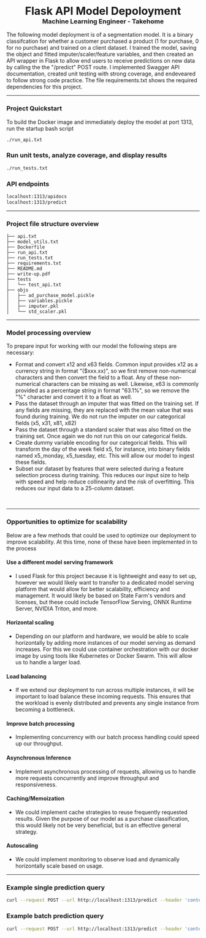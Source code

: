 <h1 style="text-align: center; margin: 0;">Flask API Model Depoloyment</h1>
<h3 style="text-align: center; margin-top: 0;">Machine Learning Engineer - Takehome</h3>
<p style="text-align: left;">The following model deployment is of a segmentation model.  It is a binary classifcation for whether a customer purchased a product (1 for purchase, 0 for no purchase) and trained on a client dataset. I trained the model, saving the object and fitted imputer/scaler/feature variables, and then created an API wrapper in Flask to allow end users to receive predictions on new data by calling the the "/predict" POST route. I implemented Swagger API documentation, created unit testing with strong coverage, and endeveared to follow strong code practice. The file requirements.txt shows the required dependencies for this project.</p>
<hr>


### Project Quickstart
<p style="text-align: left;">To build the Docker image and immediately deploy the model at port 1313, run the startup bash script</p>

```bash
./run_api.txt
```

### Run unit tests, analyze coverage, and display results
```bash
./run_tests.txt
```

### API endpoints
```bash
localhost:1313/apidocs
localhost:1313/predict
```
<hr>

### Project file structure overview
```
├── api.txt
├── model_utils.txt
├── Dockerfile
├── run_api.txt
├── run_tests.txt
├── requirements.txt
├── README.md
├── write-up.pdf
├── tests
│   └── test_api.txt
├── objs
│   ├── ad_purchase_model.pickle
│   ├── variables.pickle
│   ├── imputer.pkl
│   └── std_scaler.pkl
```

<hr>

### Model processing overview
<p style="text-align: left;">To prepare input for working with our model the following steps are necessary:</p>

- Format and convert x12 and x63 fields. Common input provides x12 as a currency string in format "($xxx.xx)", so we first remove non-numerical characters and then convert the field to a float. Any of these non-numerical characters can be missing as well. Likewise, x63 is commonly provided as a percentage string in format "63.1%", so we remove the "%" character and convert it to a float as well.
- Pass the dataset through an imputer that was fitted on the training set. If any fields are missing, they are replaced with the mean value that was found  during training. We do not run the imputer on our categorical fields (x5, x31, x81, x82)
- Pass the dataset through a standard scaler that was also fitted on the training set. Once again we do not run this on our categorical fields.
- Create dummy variable encoding for our categorical fields. This will transform the day of the week field x5, for instance, into binary fields named x5_monday, x5_tuesday, etc. This will allow our model to ingest these fields.
- Subset our dataset by features that were selected during a feature selection process during training. This reduces our input size to help with speed and help reduce collinearity and the risk of overfitting. This reduces our input data to a 25-column dataset.

<br>
<hr>


### Opportunities to optimize for scalability
<p style="text-align: left;">Below are a few methods that could be used to optimize our deployment to improve scalability. At this time, none of these have been implemented in to the process</p>

<h4 style="text-align: left;">Use a different model serving framework</h4>

- I used Flask for this project because it is lightweight and easy to set up, however we would likely want to transfer to a dedicated model serving platform that would allow for better scalability, efficiency and management. It would likely be based on State Farm's vendors and licenses, but these could include TensorFlow Serving, ONNX Runtime Server, NVIDIA Triton, and more.

<h4 style="text-align: left;">Horizontal scaling</h4>

- Depending on our platform and hardware, we would be able to scale horizontally by adding more instances of our model serving as demand increases. For this we could use container orchestration with our docker image by using tools like Kubernetes or Docker Swarm. This will allow us to handle a larger load.

<h4 style="text-align: left;">Load balancing</h4>

- If we extend our deployment to run across multiple instances, it will be important to load balance these incoming requests. This ensures that the workload is evenly distributed and prevents any single instance from becoming a bottleneck.

<h4 style="text-align: left;">Improve batch processing</h4>

- Implementing concurrency with our batch process handling could speed up our throughput.

<h4 style="text-align: left;">Asynchronous Inference</h4>

- Implement asynchronous processing of requests, allowing us to handle more requests concurrently and improve throughput and responsiveness.

<h4 style="text-align: left;">Caching/Memoization</h4>

- We could implement cache strategies to reuse frequently requested results. Given the purpose of our model as a purchase classification, this would likely not be very beneficial, but is an effective general strategy.

<h4 style="text-align: left;">Autoscaling</h4>

- We could implement monitoring to observe load and dynamically horizontally scale based on usage.

<hr>

### Example single prediction query
```bash
curl --request POST --url http://localhost:1313/predict --header 'content-type: application/json' --data '{"x0": "-0.675304", "x1": "0.137379", "x2": "4.393917364", "x3": "-0.020123474", "x4": "-0.475618592", "x5": "sunday", "x6": "0.157397", "x7": "55.677997", "x8": "1.83605", "x9": "0.91846", "x10": "14.351465", "x11": "nan", "x12": "3709.93", "x13": "0.819808", "x14": "17.07728", "x15": "-0.243366", "x16": "0.061937", "x17": "14.332908999999999", "x18": "-19.662144", "x19": "0.165622", "x20": "0.146025", "x21": "-2.414621", "x22": "0.353511", "x23": "3.190204", "x24": "-118.124909", "x25": "0.90281", "x26": "0.79805", "x27": "0.5203300000000001", "x28": "14.054438000000001", "x29": "0.871179", "x30": "5.126021", "x31": "asia", "x32": "0.51033987", "x33": "2.43467728", "x34": "-2.04913613", "x35": "1.23089839", "x36": "0.83152122", "x37": "3.50526038", "x38": "-1.89375171", "x39": "-0.95390232", "x40": "-276.43", "x41": "1526.17", "x42": "-1062.4", "x43": "351.54", "x44": "0.09087572", "x45": "0.13512714", "x46": "-0.027221829", "x47": "-0.401745419", "x48": "-0.7682184759999999", "x49": "-1.477928431", "x50": "0.461940432", "x51": "1.684288945", "x52": "-0.628094413", "x53": "0.00528862", "x54": "0.38612031", "x55": "-0.80454146", "x56": "-0.215346985", "x57": "-1.265547487", "x58": "0.6828697490000001", "x59": "0.7241555059999999", "x60": "-0.11302117699999999", "x61": "-0.716963446", "x62": "-0.552213898", "x63": "45.85", "x64": "3.00265249", "x65": "4.05022364", "x66": "0.17271423", "x67": "14.03430494", "x68": "-20.88886923", "x69": "0.57667473", "x70": "0.1727856", "x71": "2.37700832", "x72": "0.48401779", "x73": "3.01276075", "x74": "-97.81706928", "x75": "nan", "x76": "1.80140824", "x77": "0.20838348", "x78": "14.4178935", "x79": "-2.58655254", "x80": "2.52245981", "x81": "November", "x82": "Male", "x83": "0.557207747", "x84": "1.7763087469999999", "x85": "0.47166523200000005", "x86": "0.789085832", "x87": "-1.061310858", "x88": "-0.850872339", "x89": "0.599991103", "x90": "-0.22179097600000003", "x91": "0.406396", "x92": "0.9239033999999999", "x93": "3.19037208", "x94": "-99.4804139", "x95": "0.65872137", "x96": "1.01721083", "x97": "0.84194747", "x98": "-32.13548212", "x99": "-92.81795904"}'
```

### Example batch prediction query
```bash
curl --request POST --url http://localhost:1313/predict --header 'content-type: application/json' --data '[{"x0": "-1.018506", "x1": "-4.180869", "x2": "5.703058724", "x3": "-0.5220215970000001", "x4": "-1.678553956", "x5": "tuesday", "x6": "0.18617", "x7": "30.162959000000004", "x8": "1.200073", "x9": "0.37312399999999996", "x10": "14.973894", "x11": "-0.81238", "x12": "$6,882.34 ", "x13": "0.078341", "x14": "32.823071999999996", "x15": "0.02048", "x16": "0.171077", "x17": "14.236199", "x18": "-18.646051", "x19": "0.575313", "x20": "0.068703", "x21": "-0.276702", "x22": "0.754378", "x23": "3.103192", "x24": "-101.889723", "x25": "1.49565", "x26": "3.4121989999999998", "x27": "0.601394", "x28": "14.210011999999999", "x29": "0.558285", "x30": "4.21066", "x31": "germany", "x32": "0.07303966", "x33": "2.99793546", "x34": "-1.91981754", "x35": "1.11327381", "x36": "-0.75988365", "x37": "3.00740356", "x38": "-1.76639977", "x39": "-1.93067723", "x40": "288.2", "x41": "129.79", "x42": "366.71", "x43": "-1134.56", "x44": "0.98441208", "x45": "1.10833973", "x46": "0.495749506", "x47": "0.42293034799999996", "x48": "1.628712455", "x49": "0.40279785799999995", "x50": "-0.272326826", "x51": "1.48269105", "x52": "-2.095101799", "x53": "0.33612654", "x54": "0.39604464", "x55": "0.43767884", "x56": "0.137700027", "x57": "0.53142961", "x58": "0.228881625", "x59": "-0.222421763", "x60": "0.561192069", "x61": "1.129407195", "x62": "0.37394123700000004", "x63": "62.59%", "x64": "33.79248734", "x65": "-0.1522697", "x66": "0.34106988", "x67": "14.39211979", "x68": "-20.60214825", "x69": "0.02168046", "x70": "0.12436805", "x71": "2.80831588", "x72": "0.48941937", "x73": "3.07847637", "x74": "-86.44286813", "x75": "0.4088527", "x76": "nan", "x77": "0.80646678", "x78": "14.02814387", "x79": "0.12779922", "x80": "3.25437849", "x81": "April", "x82": "Female", "x83": "0.460470644", "x84": "-1.1292216929999999", "x85": "-0.124149454", "x86": "-1.650432198", "x87": "-1.295166064", "x88": "0.076903248", "x89": "-1.123881898", "x90": "0.323156018", "x91": "0.04191", "x92": "0.33889244", "x93": "3.52499912", "x94": "-97.71513809999999", "x95": "1.44463704", "x96": "2.72855326", "x97": "0.71872513", "x98": "-32.94590765", "x99": "2.55535888"}, {"x0": "-1.9192200000000001", "x1": "0.451107", "x2": "4.823385218", "x3": "-2.014568798", "x4": "-1.211901352", "x5": "saturday", "x6": "0.818817", "x7": "14.490744", "x8": "4.130146", "x9": "0.314697", "x10": "14.523697", "x11": "-0.437126", "x12": "$5,647.81 ", "x13": "0.9611709999999999", "x14": "4.506393", "x15": "-0.034884", "x16": "0.377442", "x17": "14.843366", "x18": "-20.130724", "x19": "0.20491199999999998", "x20": "0.169658", "x21": "4.461883", "x22": "0.266263", "x23": "3.4797", "x24": "-89.40688399999999", "x25": "0.036239", "x26": "4.7538089999999995", "x27": "0.79404", "x28": "14.542696", "x29": "-2.001962", "x30": "5.116089", "x31": "asia", "x32": "0.29843434", "x33": "2.53769947", "x34": "-1.91607814", "x35": "0.07282569", "x36": "1.86990946", "x37": "3.01620868", "x38": "-1.02270516", "x39": "-1.62216143", "x40": "1025.23", "x41": "1638.37", "x42": "356.32", "x43": "64.98", "x44": "0.90862255", "x45": "0.07151007", "x46": "-0.264361187", "x47": "0.122219801", "x48": "-0.599600083", "x49": "-0.51763746", "x50": "-0.486018261", "x51": "-0.602458804", "x52": "-1.155273213", "x53": "0.11320627", "x54": "-0.47121462", "x55": "-0.31419697", "x56": "0.117109274", "x57": "1.433867265", "x58": "1.087831298", "x59": "1.252419764", "x60": "0.990040485", "x61": "nan", "x62": "-0.172095793", "x63": "3.11%", "x64": "18.80764932", "x65": "3.94112762", "x66": "0.23404821", "x67": "14.10636442", "x68": "-19.39177951", "x69": "0.11138828", "x70": "0.13267491", "x71": "nan", "x72": "0.07291669", "x73": "3.91079332", "x74": "-112.2446682", "x75": "nan", "x76": "1.32079944", "x77": "0.93493914", "x78": "14.02816023", "x79": "-2.0781113999999996", "x80": "5.46421613", "x81": "December", "x82": "Male", "x83": "1.270105815", "x84": "-0.298663673", "x85": "0.131659375", "x86": "0.05540591", "x87": "1.051899435", "x88": "1.270084099", "x89": "0.36856837", "x90": "1.4726412219999998", "x91": "0.385252", "x92": "0.04926468", "x93": "3.41350819", "x94": "-106.06410190000001", "x95": "0.28321709", "x96": "2.70381923", "x97": "0.7234908", "x98": "-32.16680209", "x99": "15.34720884"}, {"x0": "-0.865318", "x1": "-6.066885", "x2": "5.193225354", "x3": "-0.749214609", "x4": "-0.967170277", "x5": "thursday", "x6": "0.783379", "x7": "35.237738", "x8": "3.3919550000000003", "x9": "0.8629540000000001", "x10": "14.592314000000002", "x11": "-2.168421", "x12": "($5,032.58)", "x13": "0.669763", "x14": "45.958095", "x15": "nan", "x16": "0.422903", "x17": "14.526367", "x18": "-19.611355", "x19": "0.505279", "x20": "0.143309", "x21": "1.6974630000000002", "x22": "0.566419", "x23": "3.998022", "x24": "-100.81460600000001", "x25": "0.644827", "x26": "3.8443059999999996", "x27": "0.464636", "x28": "14.735289000000002", "x29": "-0.309609", "x30": "4.995923", "x31": "germany", "x32": "0.62960998", "x33": "2.92292401", "x34": "-1.91030666", "x35": "0.07887844", "x36": "-0.36606324", "x37": "3.94551358", "x38": "-1.59167149", "x39": "-1.5854122", "x40": "918.67", "x41": "-1050.98", "x42": "-1406.9", "x43": "-709.3", "x44": "0.9565846", "x45": "0.68484195", "x46": "-0.42424888200000005", "x47": "-0.15032657900000002", "x48": "1.748712477", "x49": "-1.053716302", "x50": "-0.851145734", "x51": "-0.470933671", "x52": "-0.498878195", "x53": "0.09582343", "x54": "-0.56534875", "x55": "1.23144852", "x56": "0.280390507", "x57": "-1.2479390129999999", "x58": "0.9426831090000001", "x59": "1.817217192", "x60": "0.452994548", "x61": "-0.9695728490000001", "x62": "-0.9914201220000001", "x63": "28.07%", "x64": "12.71192026", "x65": "-2.52049037", "x66": "0.98770888", "x67": "14.98871794", "x68": "-20.52640348", "x69": "0.69108987", "x70": "0.17633759", "x71": "-4.3015303", "x72": "0.81953402", "x73": "3.3316464999999997", "x74": "-108.77934640000001", "x75": "0.1296336", "x76": "3.84292219", "x77": "0.29238799", "x78": "14.79619203", "x79": "-0.66169388", "x80": "4.66827433", "x81": "May", "x82": "Female", "x83": "0.735642921", "x84": "-0.281013015", "x85": "-0.95694091", "x86": "0.988361594", "x87": "-1.135524825", "x88": "-0.375230455", "x89": "-0.666588535", "x90": "-1.1410206809999999", "x91": "0.560975", "x92": "0.58047134", "x93": "3.4158294999999996", "x94": "-92.08070500000001", "x95": "1.07965176", "x96": "2.55849894", "x97": "0.39826122", "x98": "-32.76053336", "x99": "-102.95087"}, {"x0": "1.4426290000000002", "x1": "1.972809", "x2": "4.015218474", "x3": "1.028498091", "x4": "0.277185087", "x5": "sunday", "x6": "0.809138", "x7": "3.217519", "x8": "3.271071", "x9": "0.708264", "x10": "14.843635999999998", "x11": "0.231055", "x12": "($1,920.03)", "x13": "0.217077", "x14": "10.224103999999999", "x15": "-3.576739", "x16": "0.722915", "x17": "14.409604000000002", "x18": "-18.685057", "x19": "0.323063", "x20": "0.24104299999999998", "x21": "4.099952", "x22": "0.114996", "x23": "3.6802099999999998", "x24": "-95.037968", "x25": "0.45015900000000003", "x26": "0.53025", "x27": "0.731528", "x28": "14.555829999999998", "x29": "-0.637542", "x30": "4.529511", "x31": "germany", "x32": "0.85863441", "x33": "2.64949973", "x34": "-1.84451307", "x35": "0.34256349", "x36": "1.19933433", "x37": "3.54231132", "x38": "-1.49496484", "x39": "-0.92297758", "x40": "1462.03", "x41": "-99.11", "x42": "-1364.83", "x43": "-1768.47", "x44": "0.2376038", "x45": "-0.21991206", "x46": "0.07602193", "x47": "1.3854386459999999", "x48": "-2.121308745", "x49": "-0.13401158", "x50": "0.829270843", "x51": "-0.493601708", "x52": "-1.128780845", "x53": "0.43678125", "x54": "-0.07830781", "x55": "-0.58221611", "x56": "0.868672654", "x57": "0.650426728", "x58": "0.9557687490000001", "x59": "-0.418021976", "x60": "1.498861402", "x61": "0.749361917", "x62": "-0.23931803", "x63": "33.49%", "x64": "39.4528548", "x65": "1.95562431", "x66": "0.42842504", "x67": "14.50193946", "x68": "-20.7736063", "x69": "0.71229497", "x70": "0.19503527", "x71": "-2.68142734", "x72": "0.9106439000000001", "x73": "3.95834052", "x74": "-103.82320109999999", "x75": "0.96465296", "x76": "1.92046507", "x77": "0.26753757", "x78": "14.10223313", "x79": "-1.01569383", "x80": "4.66821671", "x81": "December", "x82": "Female", "x83": "nan", "x84": "-0.218942704", "x85": "-0.522160524", "x86": "-1.789906337", "x87": "-2.02298006", "x88": "-0.311535357", "x89": "-1.3785222830000001", "x90": "-0.32143525", "x91": "0.064134", "x92": "0.75179874", "x93": "3.11292015", "x94": "-95.4452124", "x95": "1.07127773", "x96": "1.88649059", "x97": "0.22554158", "x98": "-32.86864401", "x99": "-20.48311936"}]'
```